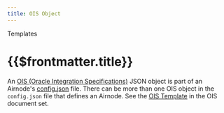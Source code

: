 ```yaml
---
title: OIS Object
---
```


<TitleSpan>Templates</TitleSpan>

# {{$frontmatter.title}}

An [OIS (Oracle Integration Specifications)](/ois/v1.0.0/) JSON object is part
of an Airnode's [config.json](../deployment-files/config-json.md) file. There
can be more than one OIS object in the `config.json` file that defines an
Airnode. See the [OIS Template](/ois/v1.0.0/ois-template.md) in the OIS document
set.
